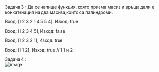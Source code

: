 Задача 3 : Да се напише функция, която приема масив и връща дали е 
конкатенация на два масива,които са палиндроми.

Вход: [1 2 3 2 1 4 5 5 4], Изход: true

Вход: [1 2 3 4 5], Изход: false

Вход: [1 2 3 2 1], Изход: true

Вход: [1 1 2], Изход: true // 1 1 и 2

Задача 4 : <br/>
![image](https://user-images.githubusercontent.com/49128895/204383507-e84015c5-f159-4e48-895b-e0918d8a6f43.png)
